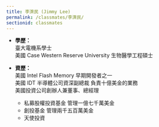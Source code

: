 ```yaml
---
title: 李濟民 (Jimmy Lee)
permalink: /classmates/李濟民/
sectionid: classmates
---
```


- **學歷：**<br />
  臺大電機系學士<br />
  美國 Case Western Reserve University 生物醫學工程碩士

- **資歷：**<br />
  美國 Intel Flash Memory 早期開發者之一<br />
  美國 IDT 半導體公司資深副總裁 負責十億美金的業務<br />
  美國投資公司創辦人兼董事、總經理

  - 私募股權投資基金 管理一億七千萬美金
  - 創投基金 管理兩千五百萬美金
  - 天使投資


